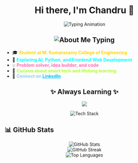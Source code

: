<!-- 👋 Welcome Message with Typing Animation -->
<h1 align="center">Hi there, I'm Chandru 👋</h1>
<!-- 👋 Welcome with Typing Animation -->
<p align="center">
  <img src="https://readme-typing-svg.herokuapp.com?font=Fira+Code&size=28&pause=1000&color=00C3FF&center=true&vCenter=true&width=500&lines=Hi+there%2C+I'm+Chandru+👋;AI+%26+Web+Dev+Enthusiast;Student+%7C+Coder+%7C+Creator" alt="Typing Animation" />
</p>

<!-- 💡 Animated About Me Section -->
<h2 align="center">
  <img src="https://readme-typing-svg.herokuapp.com?font=Fira+Code&weight=700&size=25&pause=1000&color=F7FF00&center=true&vCenter=true&width=460&lines=%F0%9F%92%A1+About+Me+%F0%9F%92%A1" alt="About Me Typing" />
</h2>

<ul>
  <li>🎓 <strong style="color:#FFD700;">Student at M. Kumarasamy College of Engineering</strong></li>
  <li>🤖 <strong style="color:#00FFFF;">Exploring AI, Python, and Frontend Web Development</strong></li>
  <li>💡 <strong style="color:#FF69B4;">Problem solver, idea builder, and code </strong></li>
  <li>🌱 <strong style="color:#ADFF2F;">Curious about smart tech and lifelong learning</strong></li>
  <li>🔗 <strong style="color:#87CEEB;">
    Connect on <a href="https://www.linkedin.com/in/chandru-p-393800374" style="color:#00BFFF;">LinkedIn</a>
  </strong></li>
</ul>


<!-- 🛠️ Tech Stack Icons -->

<h2 align="center">✨ Always Learning ✨</h2>


<p align="center">
  <img src="https://readme-typing-svg.herokuapp.com?font=Fira+Code&size=22&duration=2000&color=00F7FF&center=true&vCenter=true&width=450&lines=Always+Learning+New+Tech!;Building+cool+AI+Projects;Loving+Frontend+Dev" />
</p>

<p align="center">
  <img src="https://skillicons.dev/icons?i=html,css,js,python,git,github,react,tailwind" alt="Tech Stack" />
</p>



<!-- 📊 GitHub Stats -->
<h2>📊 GitHub Stats</h2>

<p align="center">
  <img src="https://github-readme-stats.vercel.app/api?username=chandru07072007&show_icons=true&theme=radical" alt="GitHub Stats" />
  <br/>
<img src="https://github-readme-streak-stats.herokuapp.com/?user=chandru07072007&theme=radical" alt="GitHub Streak"/>
<br/>
  <img src="https://github-readme-stats.vercel.app/api/top-langs/?username=chandru07072007&layout=compact&theme=radical" alt="Top Languages" />
</p>





  
